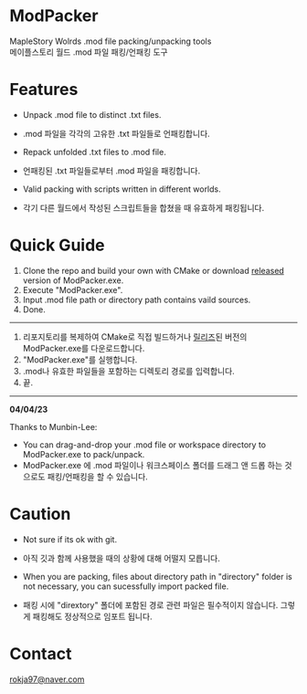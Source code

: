 # ModPacker
MapleStory Wolrds .mod file packing/unpacking tools  
메이플스토리 월드 .mod 파일 패킹/언패킹 도구

# Features
- Unpack .mod file to distinct .txt files.  
- .mod 파일을 각각의 고유한 .txt 파일들로 언패킹합니다.

- Repack unfolded .txt files to .mod file.  
- 언패킹된 .txt 파일들로부터 .mod 파일을 패킹합니다.

- Valid packing with scripts written in different worlds.  
- 각기 다른 월드에서 작성된 스크립트들을 합쳤을 때 유효하게 패킹됩니다.

# Quick Guide
1. Clone the repo and build your own with CMake or download [released](https://github.com/SeokguKim/ModPacker/releases/tag/ModPacker) version of ModPacker.exe.
2. Execute "ModPacker.exe".
3. Input .mod file path or directory path contains vaild sources.
4. Done.
---
1. 리포지토리를 복제하여 CMake로 직접 빌드하거나 [릴리즈](https://github.com/SeokguKim/ModPacker/releases/tag/ModPacker)된 버전의 ModPacker.exe를 다운로드합니다. 
2. "ModPacker.exe"를 실행합니다.
3. .mod나 유효한 파일들을 포함하는 디렉토리 경로를 입력합니다.
4. 끝.
---
**04/04/23**

Thanks to Munbin-Lee:
- You can drag-and-drop your .mod file or workspace directory to ModPacker.exe to pack/unpack.  
- ModPacker.exe 에 .mod 파일이나 워크스페이스 폴더를 드래그 앤 드롭 하는 것으로도 패킹/언패킹을 할 수 있습니다.

# Caution
- Not sure if its ok with git.  
- 아직 깃과 함께 사용했을 때의 상황에 대해 어떨지 모릅니다.

- When you are packing, files about directory path in "directory" folder is not necessary, you can sucessfully import packed file.  
- 패킹 시에 "dirextory" 폴더에 포함된 경로 관련 파일은 필수적이지 않습니다. 그렇게 패킹해도 정상적으로 임포트 됩니다.

# Contact
rokja97@naver.com
